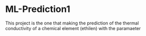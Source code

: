 # ML-Prediction1
This project is the one that making the prediction of the thermal conductivity of a chemical element (ethilen) with the paramaeter
